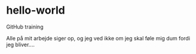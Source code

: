 # hello-world
GitHub training

Alle på mit arbejde siger op, og jeg ved ikke om jeg skal føle mig dum fordi jeg bliver....
